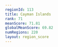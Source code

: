 ```yaml
---
regionId: 113
title: Cayman Islands
rank: 71
meanScore: 71.81
globalMeanScore: 69.82
numRegions: 220
layout: region_score
---
```

